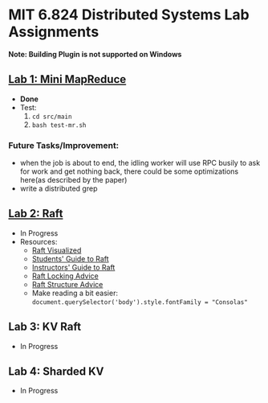 # MIT 6.824 Distributed Systems Lab Assignments
**Note: Building Plugin is not supported on Windows**
## [Lab 1: Mini MapReduce](https://pdos.csail.mit.edu/6.824/labs/lab-mr.html)
- **Done**
- Test: 
    1. `cd src/main`
    2. `bash test-mr.sh`
### Future Tasks/Improvement: 
- when the job is about to end, the idling worker will use RPC busily to ask for work and get nothing back, there could be some optimizations here(as described by the paper)
- write a distributed grep 
## [Lab 2: Raft](https://pdos.csail.mit.edu/6.824/labs/lab-raft.html)
- In Progress
- Resources:
    - [Raft Visualized](http://thesecretlivesofdata.com/raft/)
    - [Students' Guide to Raft](https://thesquareplanet.com/blog/students-guide-to-raft/)
    - [Instructors' Guide to Raft](https://thesquareplanet.com/blog/instructors-guide-to-raft/)
    - [Raft Locking Advice](https://pdos.csail.mit.edu/6.824/labs/raft-locking.txt)
    - [Raft Structure Advice](https://pdos.csail.mit.edu/6.824/labs/raft-structure.txt)
    - Make reading a bit easier: `document.querySelector('body').style.fontFamily = "Consolas"`

## Lab 3: KV Raft
- In Progress

## Lab 4: Sharded KV
- In Progress